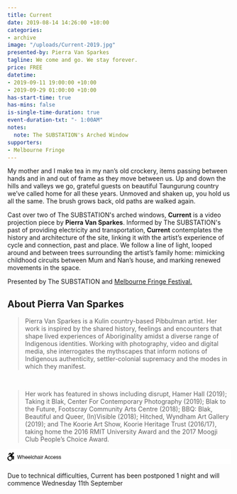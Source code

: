 ```yaml
---
title: Current
date: 2019-08-14 14:26:00 +10:00
categories:
- archive
image: "/uploads/Current-2019.jpg"
presented-by: Pierra Van Sparkes
tagline: We come and go. We stay forever.
price: FREE
datetime:
- 2019-09-11 19:00:00 +10:00
- 2019-09-29 01:00:00 +10:00
has-start-time: true
has-mins: false
is-single-time-duration: true
event-duration-txt: "- 1:00AM"
notes:
  note: The SUBSTATION's Arched Window
supporters:
- Melbourne Fringe
---
```


My mother and I make tea in my nan’s old crockery, items passing between hands and in and out of frame as they move between us. Up and down the hills and valleys we go, grateful guests on beautiful Taungurung country we’ve called home for all these years. Unmoved and shaken up, you hold us all the same. The brush grows back, old paths are walked again.

Cast over two of The SUBSTATION's arched windows, **Current** is a video projection piece by **Pierra Van Sparkes**. Informed by The SUBSTATION's past of providing electricity and transportation, **Current** contemplates the history and architecture of the site, linking it with the artist’s experience of cycle and connection, past and place. We follow a line of light, looped around and between trees surrounding the artist’s family home: mimicking childhood circuits between Mum and Nan’s house, and marking renewed movements in the space.

Presented by The SUBSTATION and [Melbourne Fringe Festival.](https://melbournefringe.com.au/event/current/)

## About Pierra Van Sparkes 

 
> Pierra Van Sparkes is a Kulin country-based Pibbulman artist. Her work is inspired by the shared history, feelings and encounters that shape lived experiences of Aboriginality amidst a diverse range of Indigenous identities. Working with photography, video and digital media, she interrogates the mythscapes that inform notions of Indigenous authenticity, settler-colonial supremacy and the modes in which they manifest.

<br>

> Her work has featured in shows including disrupt, Hamer Hall (2019); Taking it Blak, Center For Contemporary Photography (2019); Blak to the Future, Footscray Community Arts Centre (2018); BBQ: Blak, Beautiful and Queer, (In)Visible (2018); Hitched, Wyndham Art Gallery (2019); and The Koorie Art Show, Koorie Heritage Trust (2016/17), taking home the 2016 RMIT University Award and the 2017 Moogji Club People’s Choice Award.

![Access Icons_Wheelchair.png](/uploads/Access%20Icons_Wheelchair.png)


Due to technical difficulties, Current has been postponed 1 night and will commence Wednesday 11th September
 